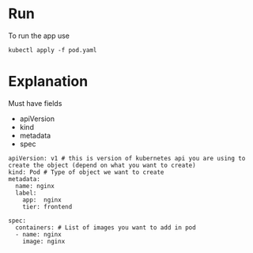 # Run 
To run the app use 

```
kubectl apply -f pod.yaml
```

# Explanation 

Must have fields 
- apiVersion 
- kind
- metadata
- spec
  
```
apiVersion: v1 # this is version of kubernetes api you are using to create the object (depend on what you want to create)
kind: Pod # Type of object we want to create 
metadata: 
  name: nginx
  label: 
    app:  nginx
    tier: frontend

spec: 
  containers: # List of images you want to add in pod
  - name: nginx
    image: nginx
```